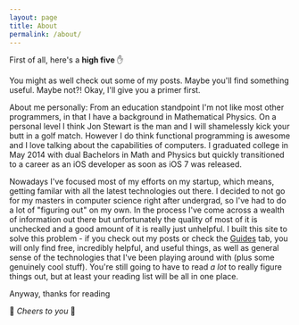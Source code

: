 ```yaml
---
layout: page
title: About
permalink: /about/
---
```


First of all, here's a **high five** :raised_hand:

You might as well check out some of my posts. Maybe you'll find something useful. Maybe not?! Okay, I'll give you a primer first.

About me personally: From an education standpoint I'm not like most other programmers, in that I have a background in Mathematical Physics. On a personal level I think Jon Stewart is the man and I will shamelessly kick your butt in a golf match. However I do think functional programming is awesome and I love talking about the capabilities of computers. I graduated college in May 2014 with dual Bachelors in Math and Physics but quickly transitioned to a career as an iOS developer as soon as iOS 7 was released.

Nowadays I've focused most of my efforts on my startup, which means, getting familar with all the latest technologies out there. I decided to not go for my masters in computer science right after undergrad, so I've had to do a lot of "figuring out" on my own. In the process I've come across a wealth of information out there but unfortunately the quality of most of it is unchecked and a good amount of it is really just unhelpful. I built this site to solve this problem - if you check out my posts or check the [Guides](http://itshenry.com/Index.html) tab, you will only find free, incredibly helpful, and useful things, as well as general sense of the technologies that I've been playing around with (plus some genuinely cool stuff). You're still going to have to read _a lot_ to really figure things out, but at least your reading list will be all in one place.

Anyway, thanks for reading

:beers: _Cheers to you_ :beers:

